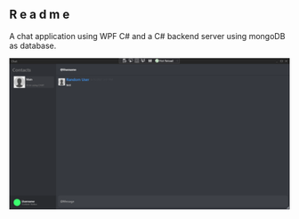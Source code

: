 ﻿R e a d m e
-----------

A chat application using WPF C# and a C# backend server using mongoDB as database.

![Screenshot](AVrAqkA.png)
